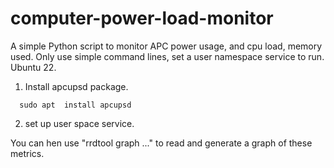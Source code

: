 # computer-power-load-monitor

A simple Python script to monitor APC power usage, and cpu load, memory used. Only use simple command lines, set a user namespace service to run. Ubuntu 22.

1. Install apcupsd package.
 ```
   sudo apt  install apcupsd
```
2. set up user space service.

You can hen use "rrdtool graph  ..." to read and generate a graph of these metrics.
   
